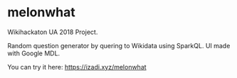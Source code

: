 # melonwhat
Wikihackaton UA 2018 Project. 

Random question generator by quering to Wikidata using SparkQL. UI made with Google MDL.

You can try it here: https://izadi.xyz/melonwhat
